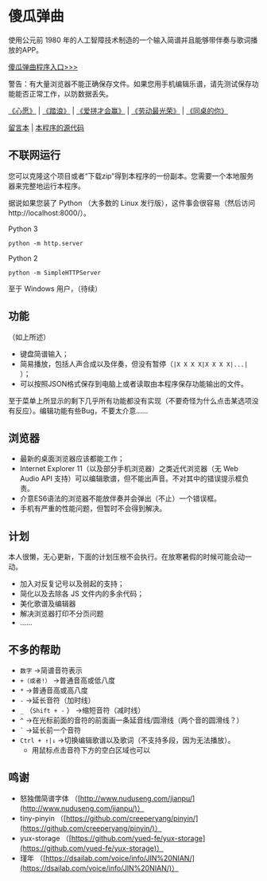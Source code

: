 
# 傻瓜弹曲

使用公元前 1980 年的人工智障技术制造的一个输入简谱并且能够带伴奏与歌词播放的APP。

[傻瓜弹曲程序入口>>>](https://asdfqw.gitee.io/foolplay/edit.htm)

警告：有大量浏览器不能正确保存文件。如果您用手机编辑乐谱，请先测试保存功能能否正常工作，以防数据丢失。

[《心愿》](https://asdfqw.gitee.io/foolplay/edit.htm#music=xy) | [《踏浪》](https://asdfqw.gitee.io/foolplay/edit.htm#music=tl) | [《爱拼才会赢》](https://asdfqw.gitee.io/foolplay/edit.htm#music=apchy) | [《劳动最光荣》](https://asdfqw.gitee.io/foolplay/edit.htm#music=ldzgr) | [《同桌的你》](https://asdfqw.gitee.io/foolplay/edit.htm#music=tzdn)

[留言本](http://users.smartgb.com/g/g.php?a=s&i=g18-84768-1a) | [本程序的源代码](http://gitee.com/asdfqw/FoolPlay)

## 不联网运行

您可以克隆这个项目或者“下载zip”得到本程序的一份副本。您需要一个本地服务器来完整地运行本程序。

据说如果您装了 Python （大多数的 Linux 发行版），这件事会很容易（然后访问 http://localhost:8000/）。

Python 3
```
python -m http.server
```
Python 2
```
python -m SimpleHTTPServer
```

至于 Windows 用户，（待续）

## 功能

（如上所述）

*   键盘简谱输入；
*   简易播放，包括人声合成以及伴奏，但没有暂停（`|X X X X|X X X X|...|` ）；
*   可以按照JSON格式保存到电脑上或者读取由本程序保存功能输出的文件。

至于菜单上所显示的剩下几乎所有功能都没有实现（不要奇怪为什么点击某选项没有反应）。编辑功能有些Bug，不要太介意……

## 浏览器

*   最新的桌面浏览器应该都能工作；
*   Internet Explorer 11（以及部分手机浏览器）之类近代浏览器（无 Web Audio API 支持）可以编辑歌谱，但不能出声音。不对其中的错误提示框负责。
*   介意ES6语法的浏览器不能放伴奏并会弹出（不止）一个错误框。
*   手机有严重的性能问题，但暂时不会得到解决。

## 计划

本人很懒，无心更新，下面的计划压根不会执行。在放寒暑假的时候可能会动一动。

*   加入对反复记号以及弱起的支持；
*   简化以及去除各 JS 文件内的多余代码；
*   美化歌谱及编辑器
*   解决浏览器打印不分页问题
*   ……

## 不多的帮助

*   `数字` ->简谱音符表示
*   `+（或者!）` ->普通音高或低八度
*   `*` ->普通音高或高八度
*   `-` ->延长音符（加时线）
*   `_` （`Shift + -` ） ->缩短音符（减时线）
*   `^` ->在光标前面的音符的前面画一条延音线/圆滑线（两个音的圆滑线？）
*   `` ` `` \->延长前一个音符
*   `Ctrl + ↑|↓` ->切换编辑歌谱以及歌词（不支持多段，因为无法播放）。
    *   用鼠标点击音符下方的空白区域也可以

## 鸣谢

*   怒独僧简谱字体 （[http://www.nuduseng.com/jianpu/](http://www.nuduseng.com/jianpu/)）
*   tiny-pinyin （[https://github.com/creeperyang/pinyin/](https://github.com/creeperyang/pinyin/)）
*   yux-storage （[https://github.com/yued-fe/yux-storage](https://github.com/yued-fe/yux-storage)）
*   瑾年 （[https://dsailab.com/voice/info/JIN%20NIAN/](https://dsailab.com/voice/info/JIN%20NIAN/)）